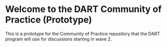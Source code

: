 # Welcome to the DART Community of Practice (Prototype)
This is a prototype for the Community of Practice repository that the DART program will use for discussions starting in wave 2.
